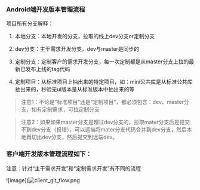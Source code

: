 ### Android端开发版本管理流程

项目所有分支解释：

1. 本地分支：本地开发的分支，拉取的线上dev分支or定制分支

2. dev分支：主干需求开发分支，dev与master是同步的

3. 定制分支：定制客户的需求开发分支，每一次定制都是从master分支上拉的最新已发布上线的tag代码

4. 定制项目：从标准项目上抽出来的特定项目，如：mini公共库是从标准公共库抽出来的，秒验无ui版本是从标准版本中抽出来的等  

>注意1：不论是“标准项目”还是“定制项目”，都必须包含：dev、master分支，如有定制需求，可拉定制分支

>注意2：如果如果master分支是超过dev分支的，拉取mater分支后是提交不到dev分支（报错），可以远端将mater分支代码合并到dev分支，然后本地再切出dev分支，然后提交到远端dev。
### 客户端开发版本管理流程如下：

注意：针对“主干需求开发”和“定制需求开发”有不同的流程

![image](![client_git_flow.png](https://i.loli.net/2021/06/15/Uu3fGqnSxdMPaNX.png)